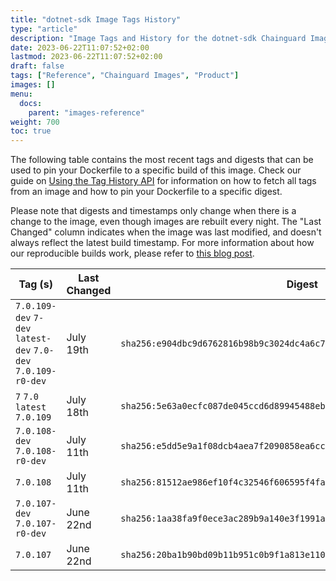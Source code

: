 ```yaml
---
title: "dotnet-sdk Image Tags History"
type: "article"
description: "Image Tags and History for the dotnet-sdk Chainguard Image"
date: 2023-06-22T11:07:52+02:00
lastmod: 2023-06-22T11:07:52+02:00
draft: false
tags: ["Reference", "Chainguard Images", "Product"]
images: []
menu:
  docs:
    parent: "images-reference"
weight: 700
toc: true
---
```


The following table contains the most recent tags and digests that can be used to pin your Dockerfile to a specific build of this image. Check our guide on [Using the Tag History API](/chainguard/chainguard-images/using-the-tag-history-api/) for information on how to fetch all tags from an image and how to pin your Dockerfile to a specific digest.

Please note that digests and timestamps only change when there is a change to the image, even though images are rebuilt every night. The "Last Changed" column indicates when the image was last modified, and doesn't always reflect the latest build timestamp. For more information about how our reproducible builds work, please refer to [this blog post](https://www.chainguard.dev/unchained/reproducing-chainguards-reproducible-image-builds).

| Tag (s)                                                        | Last Changed | Digest                                                                    |
|----------------------------------------------------------------|--------------|---------------------------------------------------------------------------|
|  `7.0.109-dev` `7-dev` `latest-dev` `7.0-dev` `7.0.109-r0-dev` | July 19th    | `sha256:e904dbc9d6762816b98b9c3024dc4a6c7e4f84558e3662a99b6a6c8ce4715d68` |
|  `7` `7.0` `latest` `7.0.109`                                  | July 18th    | `sha256:5e63a0ecfc087de045ccd6d89945488ebc5f78f71f757290ea7493a61c0a4ec5` |
|  `7.0.108-dev` `7.0.108-r0-dev`                                | July 11th    | `sha256:e5dd5e9a1f08dcb4aea7f2090858ea6cc27e75a4170ae4e857b8aed6ba7ad9ab` |
|  `7.0.108`                                                     | July 11th    | `sha256:81512ae986ef10f4c32546f606595f4fa1b9b260cacad4d8cc57aef852903033` |
|  `7.0.107-dev` `7.0.107-r0-dev`                                | June 22nd    | `sha256:1aa38fa9f0ece3ac289b9a140e3f1991a5aabe678d20742fb310d5db651a8e7b` |
|  `7.0.107`                                                     | June 22nd    | `sha256:20ba1b90bd09b11b951c0b9f1a813e110cfc23832ec27e361ae825347bc4a4e7` |
